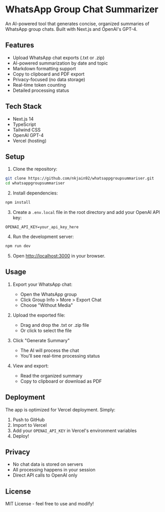 # WhatsApp Group Chat Summarizer

An AI-powered tool that generates concise, organized summaries of WhatsApp group chats. Built with Next.js and OpenAI's GPT-4.

## Features

- Upload WhatsApp chat exports (.txt or .zip)
- AI-powered summarization by date and topic
- Markdown formatting support
- Copy to clipboard and PDF export
- Privacy-focused (no data storage)
- Real-time token counting
- Detailed processing status

## Tech Stack

- Next.js 14
- TypeScript
- Tailwind CSS
- OpenAI GPT-4
- Vercel (hosting)

## Setup

1. Clone the repository:

```bash
git clone https://github.com/nkjain92/whatsappgroupsummariser.git
cd whatsappgroupsummariser
```

2. Install dependencies:

```bash
npm install
```

3. Create a `.env.local` file in the root directory and add your OpenAI API key:

```
OPENAI_API_KEY=your_api_key_here
```

4. Run the development server:

```bash
npm run dev
```

5. Open [http://localhost:3000](http://localhost:3000) in your browser.

## Usage

1. Export your WhatsApp chat:

   - Open the WhatsApp group
   - Click Group Info > More > Export Chat
   - Choose "Without Media"

2. Upload the exported file:

   - Drag and drop the .txt or .zip file
   - Or click to select the file

3. Click "Generate Summary"

   - The AI will process the chat
   - You'll see real-time processing status

4. View and export:

   - Read the organized summary
   - Copy to clipboard or download as PDF

## Deployment

The app is optimized for Vercel deployment. Simply:

1. Push to GitHub
2. Import to Vercel
3. Add your `OPENAI_API_KEY` in Vercel's environment variables
4. Deploy!

## Privacy

- No chat data is stored on servers
- All processing happens in your session
- Direct API calls to OpenAI only

## License

MIT License - feel free to use and modify!
